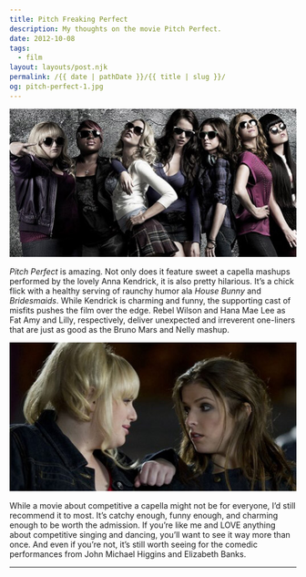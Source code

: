 ```yaml
---
title: Pitch Freaking Perfect
description: My thoughts on the movie Pitch Perfect.
date: 2012-10-08
tags: 
  - film
layout: layouts/post.njk
permalink: /{{ date | pathDate }}/{{ title | slug }}/
og: pitch-perfect-1.jpg
---
```


![the girls from Pitch Perfect](/img/pitch-perfect-1.jpg)

_Pitch Perfect_ is amazing. Not only does it feature sweet a capella mashups performed by the lovely Anna Kendrick, it is also pretty hilarious. It’s a chick flick with a healthy serving of raunchy humor ala _House Bunny_ and _Bridesmaids_. While Kendrick is charming and funny, the supporting cast of misfits pushes the film over the edge. Rebel Wilson and Hana Mae Lee as Fat Amy and Lilly, respectively, deliver unexpected and irreverent one-liners that are just as good as the Bruno Mars and Nelly mashup.

![Anna Kendrick and Rebel Wilson](/img/pitch-perfect-2.jpg)

While a movie about competitive a capella might not be for everyone, I’d still recommend it to most. It’s catchy enough, funny enough, and charming enough to be worth the admission. If you’re like me and LOVE anything about competitive singing and dancing, you’ll want to see it way more than once. And even if you’re not, it’s still worth seeing for the comedic performances from John Michael Higgins and Elizabeth Banks.

---
